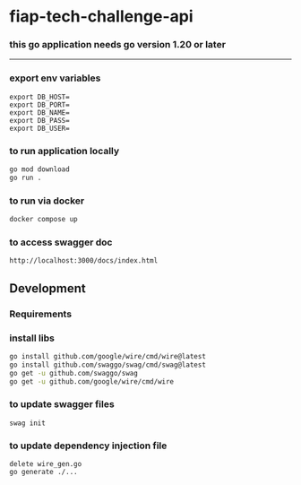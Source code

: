 # fiap-tech-challenge-api

### this go application needs go version 1.20 or later

---

### export env variables
```
export DB_HOST=
export DB_PORT=
export DB_NAME=
export DB_PASS=
export DB_USER=
```

### to run application locally
```sh
go mod download
go run .
```

### to run via docker
```sh
docker compose up
```

### to access swagger doc
```
http://localhost:3000/docs/index.html
```

## Development
### Requirements

### install libs
```sh
go install github.com/google/wire/cmd/wire@latest
go install github.com/swaggo/swag/cmd/swag@latest
go get -u github.com/swaggo/swag
go get -u github.com/google/wire/cmd/wire
```

### to update swagger files
```
swag init
```

### to update dependency injection file
```
delete wire_gen.go
go generate ./...
```
